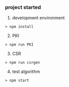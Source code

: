 ### project started
1. development environment 
```
> npm install

```

2. PKI
```
> npm run PKI

```
3. CSR
```
> npm run csrgen

```
4. test algorithm

```
> npm start

```

